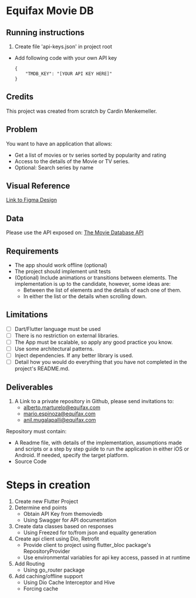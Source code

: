 # Equifax Movie DB

## Running instructions
1. Create file 'api-keys.json' in project root
- Add following code with your own API key
    ```
    {
        "TMDB_KEY": "[YOUR API KEY HERE]"
    }
    ```

## Credits
This project was created from scratch by Cardin Menkemeller.

## Problem
You want to have an application that allows:
- Get a list of movies or tv series sorted by popularity and rating
- Access to the details of the Movie or TV series.
- Optional: Search series by name

## Visual Reference
[Link to Figma Design](https://www.figma.com/file/wXMC1ReUbKP3mdMHeR0D9t/MovieDB-(Community)?type=design&node-id=34-75&mode=design)

## Data
Please use the API exposed on: [The Movie Database API](https://developers.themoviedb.org/)

## Requirements
- The app should work offline (optional)
- The project should implement unit tests
- (Optional) Include animations or transitions between elements. The implementation is up to the candidate, however, some ideas are:
    - Between the list of elements and the details of each one of them.
    - In either the list or the details when scrolling down.

## Limitations
- [ ] Dart/Flutter language must be used
- [ ] There is no restriction on external libraries.
- [ ] The App must be scalable, so apply any good practice you know.
- [ ] Use some architectural patterns.
- [ ] Inject dependencies. If any better library is used.
- [ ] Detail how you would do everything that you have not completed in the project's README.md.

## Deliverables
1. A Link to a private repository in Github, please send invitations to:
     - alberto.marturelo@equifax.com
     - mario.espinoza@equifax.com
     - anil.mugalapalli@equifax.com

Repository must contain:
- A Readme file, with details of the implementation, assumptions made and scripts or a step by step guide to run the application in either iOS or Android. If needed, specify the target platform.
- Source Code

# Steps in creation
1. Create new Flutter Project
2. Determine end points
    - Obtain API Key from themoviedb
    - Using Swagger for API documentation
3. Create data classes based on responses
    - Using Freezed for to/from json and equality generation
4. Create api client using Dio, Retrofit
    - Provide client to project using flutter_bloc package's RepositoryProvider
    - Use environmental variables for api key access, passed in at runtime
5. Add Routing
    - Using go_router package
6. Add caching/offline support
    - Using Dio Cache Interceptor and Hive
    - Forcing cache


